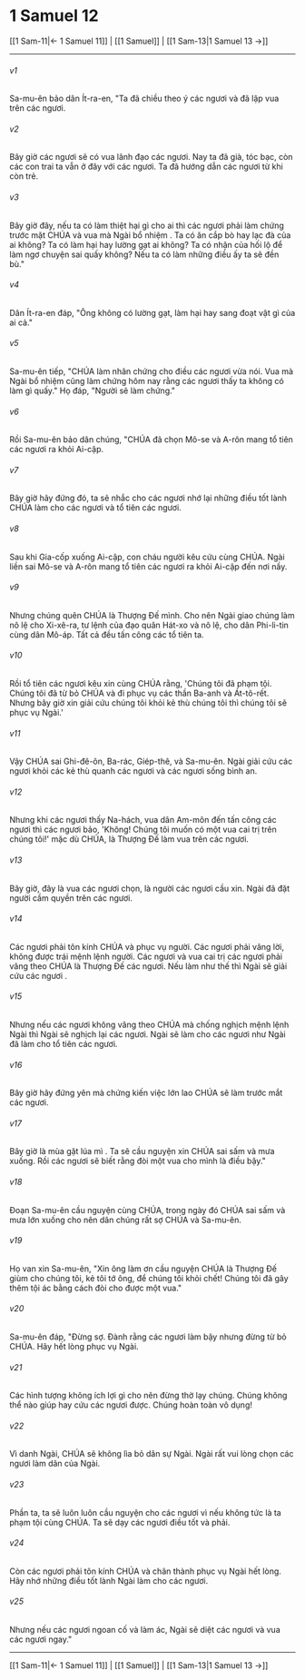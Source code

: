 # 1 Samuel 12

[[1 Sam-11|← 1 Samuel 11]] | [[1 Samuel]] | [[1 Sam-13|1 Samuel 13 →]]
***



###### v1 
Sa-mu-ên bảo dân Ít-ra-en, "Ta đã chiều theo ý các ngươi và đã lập vua trên các ngươi. 

###### v2 
Bây giờ các ngươi sẽ có vua lãnh đạo các ngươi. Nay ta đã già, tóc bạc, còn các con trai ta vẫn ở đây với các ngươi. Ta đã hướng dẫn các ngươi từ khi còn trẻ. 

###### v3 
Bây giờ đây, nếu ta có làm thiệt hại gì cho ai thì các ngươi phải làm chứng trước mặt CHÚA và vua mà Ngài bổ nhiệm . Ta có ăn cắp bò hay lạc đà của ai không? Ta có làm hại hay lường gạt ai không? Ta có nhận của hối lộ để làm ngơ chuyện sai quấy không? Nếu ta có làm những điều ấy ta sẽ đền bù." 

###### v4 
Dân Ít-ra-en đáp, "Ông không có lường gạt, làm hại hay sang đoạt vật gì của ai cả." 

###### v5 
Sa-mu-ên tiếp, "CHÚA làm nhân chứng cho điều các ngươi vừa nói. Vua mà Ngài bổ nhiệm cũng làm chứng hôm nay rằng các ngươi thấy ta không có làm gì quấy." Họ đáp, "Người sẽ làm chứng." 

###### v6 
Rồi Sa-mu-ên bảo dân chúng, "CHÚA đã chọn Mô-se và A-rôn mang tổ tiên các ngươi ra khỏi Ai-cập. 

###### v7 
Bây giờ hãy đứng đó, ta sẽ nhắc cho các ngươi nhớ lại những điều tốt lành CHÚA làm cho các ngươi và tổ tiên các ngươi. 

###### v8 
Sau khi Gia-cốp xuống Ai-cập, con cháu người kêu cứu cùng CHÚA. Ngài liền sai Mô-se và A-rôn mang tổ tiên các ngươi ra khỏi Ai-cập đến nơi nầy. 

###### v9 
Nhưng chúng quên CHÚA là Thượng Đế mình. Cho nên Ngài giao chúng làm nô lệ cho Xi-xê-ra, tư lệnh của đạo quân Hát-xo và nô lệ, cho dân Phi-li-tin cùng dân Mô-áp. Tất cả đều tấn công các tổ tiên ta. 

###### v10 
Rồi tổ tiên các ngươi kêu xin cùng CHÚA rằng, 'Chúng tôi đã phạm tội. Chúng tôi đã từ bỏ CHÚA và đi phục vụ các thần Ba-anh và Át-tô-rết. Nhưng bây giờ xin giải cứu chúng tôi khỏi kẻ thù chúng tôi thì chúng tôi sẽ phục vụ Ngài.' 

###### v11 
Vậy CHÚA sai Ghi-đê-ôn, Ba-rác, Giép-thê, và Sa-mu-ên. Ngài giải cứu các ngươi khỏi các kẻ thù quanh các ngươi và các ngươi sống bình an. 

###### v12 
Nhưng khi các ngươi thấy Na-hách, vua dân Am-môn đến tấn công các ngươi thì các ngươi bảo, 'Không! Chúng tôi muốn có một vua cai trị trên chúng tôi!' mặc dù CHÚA, là Thượng Đế làm vua trên các ngươi. 

###### v13 
Bây giờ, đây là vua các ngươi chọn, là người các ngươi cầu xin. Ngài đã đặt người cầm quyền trên các ngươi. 

###### v14 
Các ngươi phải tôn kính CHÚA và phục vụ người. Các ngươi phải vâng lời, không được trái mệnh lệnh người. Các ngươi và vua cai trị các ngươi phải vâng theo CHÚA là Thượng Đế các ngươi. Nếu làm như thế thì Ngài sẽ giải cứu các ngươi . 

###### v15 
Nhưng nếu các ngươi không vâng theo CHÚA mà chống nghịch mệnh lệnh Ngài thì Ngài sẽ nghịch lại các ngươi. Ngài sẽ làm cho các ngươi như Ngài đã làm cho tổ tiên các ngươi. 

###### v16 
Bây giờ hãy đứng yên mà chứng kiến việc lớn lao CHÚA sẽ làm trước mắt các ngươi. 

###### v17 
Bây giờ là mùa gặt lúa mì . Ta sẽ cầu nguyện xin CHÚA sai sấm và mưa xuống. Rồi các ngươi sẽ biết rằng đòi một vua cho mình là điều bậy." 

###### v18 
Đoạn Sa-mu-ên cầu nguyện cùng CHÚA, trong ngày đó CHÚA sai sấm và mưa lớn xuống cho nên dân chúng rất sợ CHÚA và Sa-mu-ên. 

###### v19 
Họ van xin Sa-mu-ên, "Xin ông làm ơn cầu nguyện CHÚA là Thượng Đế giùm cho chúng tôi, kẻ tôi tớ ông, để chúng tôi khỏi chết! Chúng tôi đã gây thêm tội ác bằng cách đòi cho được một vua." 

###### v20 
Sa-mu-ên đáp, "Đừng sợ. Đành rằng các ngươi làm bậy nhưng đừng từ bỏ CHÚA. Hãy hết lòng phục vụ Ngài. 

###### v21 
Các hình tượng không ích lợi gì cho nên đừng thờ lạy chúng. Chúng không thể nào giúp hay cứu các ngươi được. Chúng hoàn toàn vô dụng! 

###### v22 
Vì danh Ngài, CHÚA sẽ không lìa bỏ dân sự Ngài. Ngài rất vui lòng chọn các ngươi làm dân của Ngài. 

###### v23 
Phần ta, ta sẽ luôn luôn cầu nguyện cho các ngươi vì nếu không tức là ta phạm tội cùng CHÚA. Ta sẽ dạy các ngươi điều tốt và phải. 

###### v24 
Còn các ngươi phải tôn kính CHÚA và chân thành phục vụ Ngài hết lòng. Hãy nhớ những điều tốt lành Ngài làm cho các ngươi. 

###### v25 
Nhưng nếu các ngươi ngoan cố và làm ác, Ngài sẽ diệt các ngươi và vua các ngươi ngay."

***
[[1 Sam-11|← 1 Samuel 11]] | [[1 Samuel]] | [[1 Sam-13|1 Samuel 13 →]]
